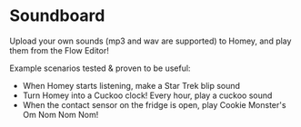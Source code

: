 # Soundboard

Upload your own sounds (mp3 and wav are supported) to Homey, and play them from the Flow Editor!

Example scenarios tested & proven to be useful:

* When Homey starts listening, make a Star Trek blip sound
* Turn Homey into a Cuckoo clock! Every hour, play a cuckoo sound
* When the contact sensor on the fridge is open, play Cookie Monster's Om Nom Nom Nom!

